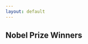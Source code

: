 ```yaml
---
layout: default
---
```

<div class="container my-4">
  <h2 class="fw-semibold text-dark">
    Nobel Prize Winners
  </h2>
</div>

<div class="container">
	<br/>
	<div class="row" id="main"></div>
	<script src="https://code.jquery.com/jquery-3.7.1.min.js"></script>
   	<script src="{{ 'assets/js/data.js' | absolute_url }}"></script>
	<script src="{{ 'dist/elastic-list.js' | absolute_url }}"></script>
	<script src="{{ 'assets/js/filter-data.js' | absolute_url }}"></script>
	<link href="{{ 'dist/elastic-list.css' | absolute_url }}" rel="stylesheet">
	<div id="results" class="container mt-5">
		<!-- Filtered results will be appended here. -->
		<div id="results-row" class="row">
		<!-- Cards will be placed in columns by Bootstrap -->
		</div>
	</div>
</div>
